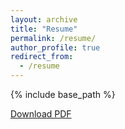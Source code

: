 ```yaml
---
layout: archive
title: "Resume"
permalink: /resume/
author_profile: true
redirect_from:
  - /resume
---
```


{% include base_path %}

<a href="../files/resume.pdf" target="_blank">Download PDF</a>
